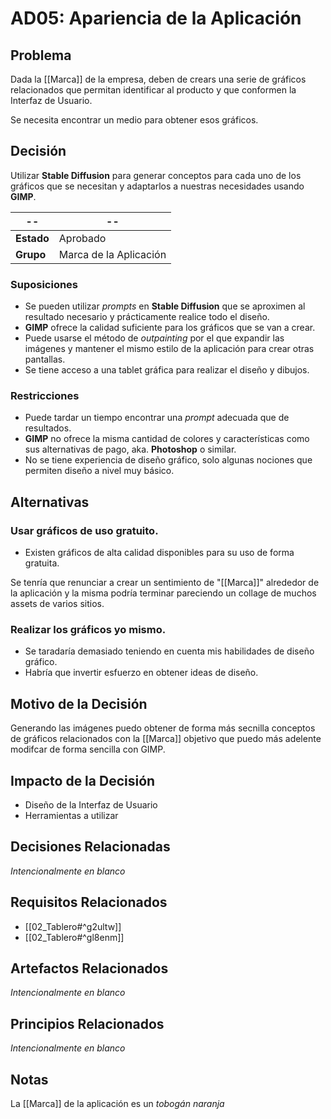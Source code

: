 # AD05: Apariencia de la Aplicación

## Problema
Dada la [[Marca]] de la empresa, deben de crears una serie de gráficos relacionados que permitan identificar al producto y que conformen la Interfaz de Usuario.

Se necesita encontrar un medio para obtener esos gráficos.

## Decisión
Utilizar __Stable Diffusion__ para generar conceptos para cada uno de los gráficos que se necesitan y adaptarlos a nuestras necesidades usando __GIMP__.

| --        | --    |
| --------- | ----- |
| __Estado__          |  Aprobado   |
| __Grupo__ | Marca de la Aplicación |

### Suposiciones
- Se pueden utilizar _prompts_ en __Stable Diffusion__ que se aproximen al resultado necesario y prácticamente realice todo el diseño.
- __GIMP__ ofrece la calidad suficiente para los gráficos que se van a crear.
- Puede usarse el método de _outpainting_ por el que expandir las imágenes y mantener el mismo estilo de la aplicación para crear otras pantallas.
- Se tiene acceso a una tablet gráfica para realizar el diseño y dibujos.

### Restricciones
- Puede tardar un tiempo encontrar una _prompt_ adecuada que de resultados.
- __GIMP__ no ofrece la misma cantidad de colores y características como sus alternativas de pago, aka. __Photoshop__ o similar.
- No se tiene experiencia de diseño gráfico, solo algunas nociones que permiten diseño a nivel muy básico.

## Alternativas
### Usar gráficos de uso gratuito.
- Existen gráficos de alta calidad disponibles para su uso de forma gratuita.

Se tenría que renunciar a crear un sentimiento de "[[Marca]]" alrededor de la aplicación y la misma podría terminar pareciendo un collage de muchos assets de varios sitios. 

### Realizar los gráficos yo mismo.
- Se taradaría demasiado teniendo en cuenta mis habilidades de diseño gráfico.
- Habría que invertir esfuerzo en obtener ideas de diseño.

## Motivo de la Decisión
Generando las imágenes puedo obtener de forma más secnilla conceptos de gráficos relacionados con la [[Marca]] objetivo que puedo más adelente modifcar de forma sencilla con GIMP.

## Impacto de la Decisión
- Diseño de la Interfaz de Usuario
- Herramientas a utilizar

## Decisiones Relacionadas
_Intencionalmente en blanco_

## Requisitos Relacionados
- [[02_Tablero#^g2ultw]]
- [[02_Tablero#^gl8enm]]

## Artefactos Relacionados
_Intencionalmente en blanco_

## Principios Relacionados
_Intencionalmente en blanco_

## Notas
La [[Marca]] de la aplicación es un _tobogán naranja_